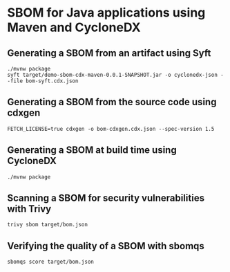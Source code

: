 # SBOM for Java applications using Maven and CycloneDX

## Generating a SBOM from an artifact using Syft

```shell
./mvnw package
syft target/demo-sbom-cdx-maven-0.0.1-SNAPSHOT.jar -o cyclonedx-json --file bom-syft.cdx.json
```

## Generating a SBOM from the source code using cdxgen

```shell
FETCH_LICENSE=true cdxgen -o bom-cdxgen.cdx.json --spec-version 1.5
```

## Generating a SBOM at build time using CycloneDX

```shell
./mvnw package
```

## Scanning a SBOM for security vulnerabilities with Trivy

```shell
trivy sbom target/bom.json
```

## Verifying the quality of a SBOM with sbomqs

```shell
sbomqs score target/bom.json
```
